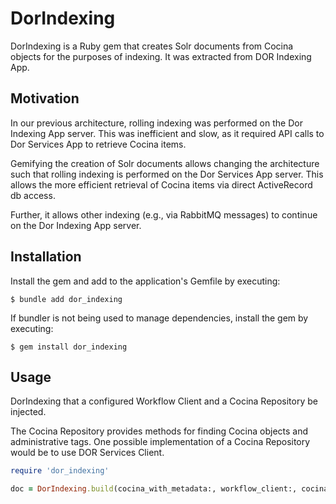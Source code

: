 # DorIndexing

DorIndexing is a Ruby gem that creates Solr documents from Cocina objects for the purposes of indexing. It was extracted from DOR Indexing App.

## Motivation

In our previous architecture, rolling indexing was performed on the Dor Indexing App server. This was inefficient and slow, as it required API calls to Dor Services App to retrieve Cocina items.

Gemifying the creation of Solr documents allows changing the architecture such that rolling indexing is performed on the Dor Services App server. This allows the more efficient retrieval of Cocina items via direct ActiveRecord db access.

Further, it allows other indexing (e.g., via RabbitMQ messages) to continue on the Dor Indexing App server.

## Installation

Install the gem and add to the application's Gemfile by executing:

    $ bundle add dor_indexing

If bundler is not being used to manage dependencies, install the gem by executing:

    $ gem install dor_indexing

## Usage

DorIndexing that a configured Workflow Client and a Cocina Repository be injected.

The Cocina Repository provides methods for finding Cocina objects and administrative tags. One possible implementation of a Cocina Repository would be to use DOR Services Client.

```ruby
require 'dor_indexing'

doc = DorIndexing.build(cocina_with_metadata:, workflow_client:, cocina_repository:)
```
